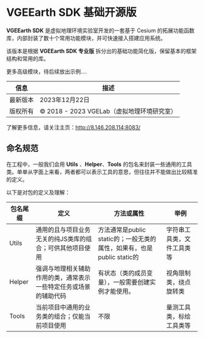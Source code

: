 # VGEEarth SDK 基础开源版

**VGEEarth SDK** 是虚拟地理环境实验室开发的一套基于 Cesium 的拓展功能函数库，内部封装了数十个常用功能模块，并可快速接入搭建应用系统。



该版本是根据 **VGEEarth SDK 专业版** 拆分出的基础功能简化版，保留基本的框架结构和常用的库。

更多高级模块，待后续放出示例....

| 信息                   | 描述                                                |
| ---------------------- |---------------------------------------------------|
| 最新版本               | 2023年12月22日                                       |
| 版权所有               | © 2018 - 2023 VGELab（虚拟地理环境研究室）                   |


了解更多信息，请关注主页：http://8.146.208.114:8083/



## 命名规范

在工程中，一般我们会用 **Utils** 、**Helper**、**Tools** 的包名来封装一些通用的工具类。单单从字面上来看，两者都可以表示工具的意思，但往往并不能做出比较精准的定义。



以下是对包的定义及理解：

| 包名尾缀   | 定义                               | 方法或属性                                                   | 举例            |
|--------|----------------------------------| ------------------------------------------------------------ |---------------|
| Utils  | 通用的且与项目业务无关的纯JS类库的组合；可供其他项目使用    | 方法通常是public static的；一般无类的属性，如果有，也是public static的 | 字符串工具类，文件工具类等 |
| Helper | 强调与地理相关辅助作用的类，通常表示一些特定任务或场景的辅助代码 | 有状态（类的成员变量），一般需要创建实例才能使用。           | 视角限制类，绕点旋转类   |
| Tools  | 当前项目中通用的业务类的组合；仅能当前项目使用          | 不限                                                         | 量测工具类，标绘工具类等   |
